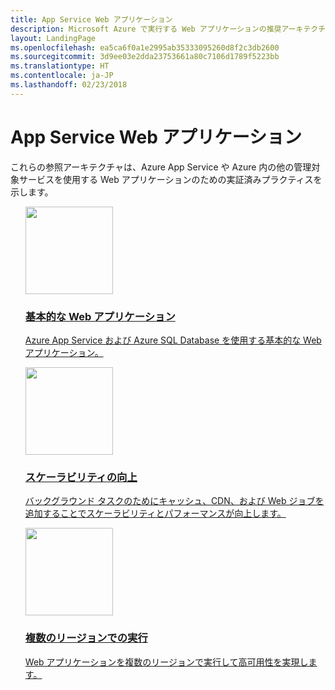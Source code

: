 ```yaml
---
title: App Service Web アプリケーション
description: Microsoft Azure で実行する Web アプリケーションの推奨アーキテクチャ。
layout: LandingPage
ms.openlocfilehash: ea5ca6f0a1e2995ab35333095260d8f2c3db2600
ms.sourcegitcommit: 3d9ee03e2dda23753661a80c7106d1789f5223bb
ms.translationtype: HT
ms.contentlocale: ja-JP
ms.lasthandoff: 02/23/2018
---
```

<!-- This file is generated! -->
<!-- See the templates in ./build/reference-architectures  -->
<!-- See data in index.json -->

# <a name="app-service-web-application"></a>App Service Web アプリケーション

これらの参照アーキテクチャは、Azure App Service や Azure 内の他の管理対象サービスを使用する Web アプリケーションのための実証済みプラクティスを示します。

<section class="series">
    <ul class="panelContent">
    <!-- Basic web application -->
<li style="display: flex; flex-direction: column;">
    <a href="./basic-web-app.md" style="display: flex; flex-direction: column; flex: 1 0 auto;">
        <div class="cardSize" style="flex: 1 0 auto; display: flex;">
            <div class="cardPadding" style="display: flex;">
                <div class="card">
                    <div class="cardImageOuter">
                        <div class="cardImage">
                            <img src="./images/basic-web-app.svg" height="140px" />
                        </div>
                    </div>
                    <div class="cardText">
                        <h3>基本的な Web アプリケーション</h3>
                        <p>Azure App Service および Azure SQL Database を使用する基本的な Web アプリケーション。</p>
                    </div>
                </div>
            </div>
        </div>
    </a>
</li>
    <!-- Improved scalability -->
<li style="display: flex; flex-direction: column;">
    <a href="./scalable-web-app.md" style="display: flex; flex-direction: column; flex: 1 0 auto;">
        <div class="cardSize" style="flex: 1 0 auto; display: flex;">
            <div class="cardPadding" style="display: flex;">
                <div class="card">
                    <div class="cardImageOuter">
                        <div class="cardImage">
                            <img src="./images/scalable-web-app.svg" height="140px" />
                        </div>
                    </div>
                    <div class="cardText">
                        <h3>スケーラビリティの向上</h3>
                        <p>バックグラウンド タスクのためにキャッシュ、CDN、および Web ジョブを追加することでスケーラビリティとパフォーマンスが向上します。</p>
                    </div>
                </div>
            </div>
        </div>
    </a>
</li>
    <!-- Run in multiple regions -->
<li style="display: flex; flex-direction: column;">
    <a href="./multi-region.md" style="display: flex; flex-direction: column; flex: 1 0 auto;">
        <div class="cardSize" style="flex: 1 0 auto; display: flex;">
            <div class="cardPadding" style="display: flex;">
                <div class="card">
                    <div class="cardImageOuter">
                        <div class="cardImage">
                            <img src="./images/multi-region-web-app.svg" height="140px" />
                        </div>
                    </div>
                    <div class="cardText">
                        <h3>複数のリージョンでの実行</h3>
                        <p>Web アプリケーションを複数のリージョンで実行して高可用性を実現します。</p>
                    </div>
                </div>
            </div>
        </div>
    </a>
</li>
    </ul>
</section>

<ul class="panelContent cardsI">
</ul>